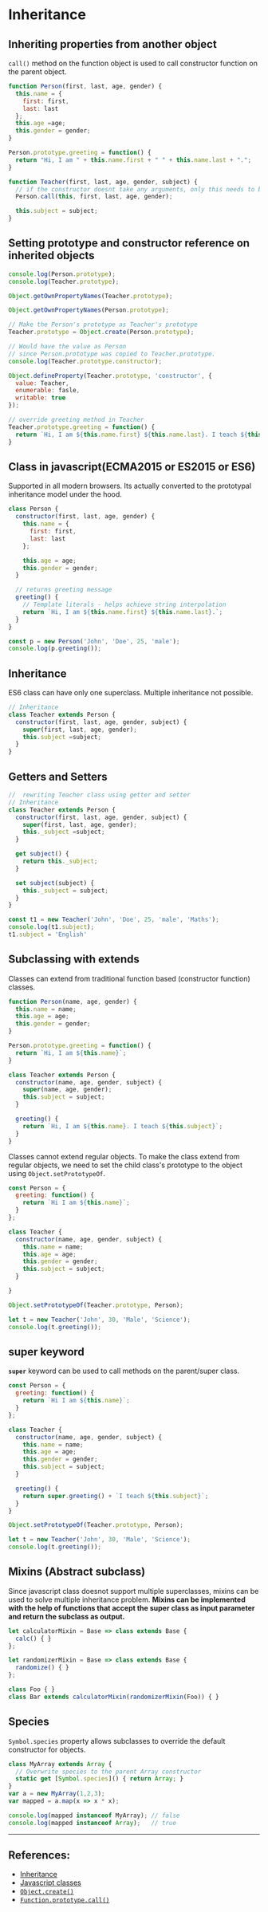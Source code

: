# Inheritance

## Inheriting properties from another object
`call()` method on the function object is used to call constructor function on the parent object.

```Javascript
function Person(first, last, age, gender) {
  this.name = {
    first: first,
    last: last
  };
  this.age =age;
  this.gender = gender;
}

Person.prototype.greeting = function() {
  return "Hi, I am " + this.name.first + " " + this.name.last + ".";
}

function Teacher(first, last, age, gender, subject) {
  // if the constructor doesnt take any arguments, only this needs to be passed.
  Person.call(this, first, last, age, gender);

  this.subject = subject;
}
```

## Setting prototype and constructor reference on inherited objects

```Javascript
console.log(Person.prototype);
console.log(Teacher.prototype);

Object.getOwnPropertyNames(Teacher.prototype);

Object.getOwnPropertyNames(Person.prototype);

// Make the Person's prototype as Teacher's prototype
Teacher.prototype = Object.create(Person.prototype);

// Would have the value as Person
// since Person.prototype was copied to Teacher.prototype.
console.log(Teacher.prototype.constructor);

Object.defineProperty(Teacher.prototype, 'constructor', {
  value: Teacher,
  enumerable: fasle,
  writable: true
});

// override greeting method in Teacher
Teacher.prototype.greeting = function() {
  return `Hi, I am ${this.name.first} ${this.name.last}. I teach ${this.subject}`
}
```

## Class in javascript(ECMA2015 or ES2015 or ES6)
Supported in all modern browsers. Its actually converted to the prototypal inheritance model under the hood.

```Javascript
class Person {
  constructor(first, last, age, gender) {
    this.name = {
      first: first,
      last: last
    };

    this.age = age;
    this.gender = gender;
  }

  // returns greeting message
  greeting() {
    // Template literals - helps achieve string interpolation
    return `Hi, I am ${this.name.first} ${this.name.last}.`;
  }
}

const p = new Person('John', 'Doe', 25, 'male');
console.log(p.greeting());
```

## Inheritance
ES6 class can have only one superclass. Multiple inheritance not possible.

```Javascript
// Inheritance
class Teacher extends Person {
  constructor(first, last, age, gender, subject) {
    super(first, last, age, gender);
    this.subject =subject;
  }
}
```

## Getters and Setters
```Javascript
//  rewriting Teacher class using getter and setter
// Inheritance
class Teacher extends Person {
  constructor(first, last, age, gender, subject) {
    super(first, last, age, gender);
    this._subject =subject;
  }

  get subject() {
    return this._subject;
  }

  set subject(subject) {
    this._subject = subject;
  }
}

const t1 = new Teacher('John', 'Doe', 25, 'male', 'Maths');
console.log(t1.subject);
t1.subject = 'English'
```

## Subclassing with extends
Classes can extend from traditional function based (constructor function) classes.

```Javascript
function Person(name, age, gender) {
  this.name = name;
  this.age = age;
  this.gender = gender;
}

Person.prototype.greeting = function() {
  return `Hi, I am ${this.name}`;
}

class Teacher extends Person {
  constructor(name, age, gender, subject) {
    super(name, age, gender);
    this.subject = subject;
  }

  greeting() {
    return `Hi, I am ${this.name}. I teach ${this.subject}`;
  }
}
```

Classes cannot extend regular objects. To make the class extend from regular objects, we need to set the child class's prototype to the object using `Object.setPrototypeOf`.

```Javascript
const Person = {
  greeting: function() {
    return `Hi I am ${this.name}`;
  }
};

class Teacher {
  constructor(name, age, gender, subject) {
    this.name = name;
    this.age = age;
    this.gender = gender;
    this.subject = subject;
  }

}

Object.setPrototypeOf(Teacher.prototype, Person);

let t = new Teacher('John', 30, 'Male', 'Science');
console.log(t.greeting());
```

## super keyword
**`super`** keyword can be used to call methods on the parent/super class.

```Javascript
const Person = {
  greeting: function() {
    return `Hi I am ${this.name}`;
  }
};

class Teacher {
  constructor(name, age, gender, subject) {
    this.name = name;
    this.age = age;
    this.gender = gender;
    this.subject = subject;
  }

  greeting() {
    return super.greeting() + `I teach ${this.subject}`;
  }
}

Object.setPrototypeOf(Teacher.prototype, Person);

let t = new Teacher('John', 30, 'Male', 'Science');
console.log(t.greeting());
```

## Mixins (Abstract subclass)
Since javascript class doesnot support multiple superclasses, mixins can be used to solve multiple inheritance problem. **Mixins can be implemented with the help of functions that accept the super class as input parameter and return the subclass as output.**

```Javascript
let calculatorMixin = Base => class extends Base {
  calc() { }
};

let randomizerMixin = Base => class extends Base {
  randomize() { }
};

class Foo { }
class Bar extends calculatorMixin(randomizerMixin(Foo)) { }
```


## Species
`Symbol.species` property allows subclasses to override the default constructor for objects.

```Javascript
class MyArray extends Array {
  // Overwrite species to the parent Array constructor
  static get [Symbol.species]() { return Array; }
}
var a = new MyArray(1,2,3);
var mapped = a.map(x => x * x);

console.log(mapped instanceof MyArray); // false
console.log(mapped instanceof Array);   // true
```

---

## References:
* [Inheritance](https://developer.mozilla.org/en-US/docs/Learn/JavaScript/Objects/Inheritance)
* [Javascript classes](https://developer.mozilla.org/en-US/docs/Web/JavaScript/Reference/Classes)
* [`Object.create()`](https://developer.mozilla.org/en-US/docs/Web/JavaScript/Reference/Global_Objects/Object/create#Examples)
* [`Function.prototype.call()`](https://developer.mozilla.org/en-US/docs/Web/JavaScript/Reference/Global_Objects/Function/call)